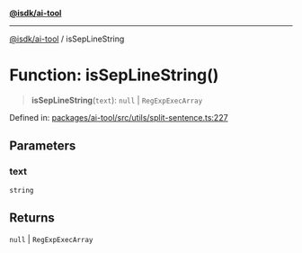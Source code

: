 [**@isdk/ai-tool**](../README.md)

***

[@isdk/ai-tool](../globals.md) / isSepLineString

# Function: isSepLineString()

> **isSepLineString**(`text`): `null` \| `RegExpExecArray`

Defined in: [packages/ai-tool/src/utils/split-sentence.ts:227](https://github.com/isdk/ai-tool.js/blob/6a89194ac34437a1bc58f7ec590cd22976939ca6/src/utils/split-sentence.ts#L227)

## Parameters

### text

`string`

## Returns

`null` \| `RegExpExecArray`
